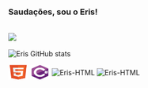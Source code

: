 
###  Saudações, sou o Eris!
<div style="display: inline_block"><br>
 
 <div> 
  <a href="https://www.linkedin.com/in/eris-emanoel-ribeiro-silva-b66549242/" target="_blank"><img src="https://img.shields.io/badge/-LinkedIn-%230077B5?style=for-the-badge&logo=linkedin&logoColor=white" target="_blank"></a>
  
  
  </div>
  
 
  ![Eris GitHub stats](https://github-readme-stats.vercel.app/api?username=ErisSilvar&show_icons=true&theme=dark)
 

 
<div> 
<img align="center" alt="Eris-HTML" height="30" width="40" src="https://raw.githubusercontent.com/devicons/devicon/master/icons/html5/html5-original.svg">
  <img align="center" alt="Eris-Csharp" height="30" width="40" src="https://raw.githubusercontent.com/devicons/devicon/master/icons/csharp/csharp-original.svg">
  <img align="center" alt="Eris-HTML" height="30" width="30" src="https://upload.wikimedia.org/wikipedia/commons/thumb/c/cf/Lua-Logo.svg/640px-Lua-Logo.svg.png">
  <img align="center" alt="Eris-HTML" height="30" width="30" src="https://www.alura.com.br/artigos/assets/formacao-linguagem-c-plus-plus/img-01.png">
  
  
 
  
 </div>

